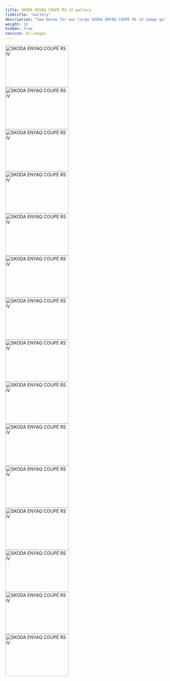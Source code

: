 ```yaml
---
title: SKODA ENYAQ COUPÉ RS iV gallery
linktitle: "Gallery"
description: "See below for our large SKODA ENYAQ COUPÉ RS iV image gallery. Click pictures for high-resolution versions."
weight: 10
hidden: true
navicon: bi-images
---
```

<!-- markdownlint-disable MD033 -->
<div class="row" id ="my-gallery">
<div class="pswp-grid-item col-12 col-md-6 col-lg-4">
<a href="https://media.evkx.net/multimedia/models/skoda/enyaq_iv/enyaq_coupé_rs_iv/charging_1.jpg"
data-pswp-src="https://media.evkx.net/multimedia/models/skoda/enyaq_iv/enyaq_coupé_rs_iv/charging_1.jpg"
data-pswp-width="3000"
data-pswp-height="2001" 
target="_blank">
<img src="https://media.evkx.net/multimedia/models/skoda/enyaq_iv/enyaq_coupé_rs_iv/charging_1_xst.jpg" alt="SKODA ENYAQ COUPÉ RS iV" width="200px" height="133px" />
</a>
</div>
<div class="pswp-grid-item col-12 col-md-6 col-lg-4">
<a href="https://media.evkx.net/multimedia/models/skoda/enyaq_iv/enyaq_coupé_rs_iv/exterior_1.jpg"
data-pswp-src="https://media.evkx.net/multimedia/models/skoda/enyaq_iv/enyaq_coupé_rs_iv/exterior_1.jpg"
data-pswp-width="3000"
data-pswp-height="1999" 
target="_blank">
<img src="https://media.evkx.net/multimedia/models/skoda/enyaq_iv/enyaq_coupé_rs_iv/exterior_1_xst.jpg" alt="SKODA ENYAQ COUPÉ RS iV" width="200px" height="133px" />
</a>
</div>
<div class="pswp-grid-item col-12 col-md-6 col-lg-4">
<a href="https://media.evkx.net/multimedia/models/skoda/enyaq_iv/enyaq_coupé_rs_iv/exterior_2.jpg"
data-pswp-src="https://media.evkx.net/multimedia/models/skoda/enyaq_iv/enyaq_coupé_rs_iv/exterior_2.jpg"
data-pswp-width="3000"
data-pswp-height="1999" 
target="_blank">
<img src="https://media.evkx.net/multimedia/models/skoda/enyaq_iv/enyaq_coupé_rs_iv/exterior_2_xst.jpg" alt="SKODA ENYAQ COUPÉ RS iV" width="200px" height="133px" />
</a>
</div>
<div class="pswp-grid-item col-12 col-md-6 col-lg-4">
<a href="https://media.evkx.net/multimedia/models/skoda/enyaq_iv/enyaq_coupé_rs_iv/frontseats_1.jpg"
data-pswp-src="https://media.evkx.net/multimedia/models/skoda/enyaq_iv/enyaq_coupé_rs_iv/frontseats_1.jpg"
data-pswp-width="3000"
data-pswp-height="2001" 
target="_blank">
<img src="https://media.evkx.net/multimedia/models/skoda/enyaq_iv/enyaq_coupé_rs_iv/frontseats_1_xst.jpg" alt="SKODA ENYAQ COUPÉ RS iV" width="200px" height="133px" />
</a>
</div>
<div class="pswp-grid-item col-12 col-md-6 col-lg-4">
<a href="https://media.evkx.net/multimedia/models/skoda/enyaq_iv/enyaq_coupé_rs_iv/frontseats_2.jpg"
data-pswp-src="https://media.evkx.net/multimedia/models/skoda/enyaq_iv/enyaq_coupé_rs_iv/frontseats_2.jpg"
data-pswp-width="3000"
data-pswp-height="2001" 
target="_blank">
<img src="https://media.evkx.net/multimedia/models/skoda/enyaq_iv/enyaq_coupé_rs_iv/frontseats_2_xst.jpg" alt="SKODA ENYAQ COUPÉ RS iV" width="200px" height="133px" />
</a>
</div>
<div class="pswp-grid-item col-12 col-md-6 col-lg-4">
<a href="https://media.evkx.net/multimedia/models/skoda/enyaq_iv/enyaq_coupé_rs_iv/interior_1.jpg"
data-pswp-src="https://media.evkx.net/multimedia/models/skoda/enyaq_iv/enyaq_coupé_rs_iv/interior_1.jpg"
data-pswp-width="3000"
data-pswp-height="2001" 
target="_blank">
<img src="https://media.evkx.net/multimedia/models/skoda/enyaq_iv/enyaq_coupé_rs_iv/interior_1_xst.jpg" alt="SKODA ENYAQ COUPÉ RS iV" width="200px" height="133px" />
</a>
</div>
<div class="pswp-grid-item col-12 col-md-6 col-lg-4">
<a href="https://media.evkx.net/multimedia/models/skoda/enyaq_iv/enyaq_coupé_rs_iv/interior_2.jpg"
data-pswp-src="https://media.evkx.net/multimedia/models/skoda/enyaq_iv/enyaq_coupé_rs_iv/interior_2.jpg"
data-pswp-width="3000"
data-pswp-height="2001" 
target="_blank">
<img src="https://media.evkx.net/multimedia/models/skoda/enyaq_iv/enyaq_coupé_rs_iv/interior_2_xst.jpg" alt="SKODA ENYAQ COUPÉ RS iV" width="200px" height="133px" />
</a>
</div>
<div class="pswp-grid-item col-12 col-md-6 col-lg-4">
<a href="https://media.evkx.net/multimedia/models/skoda/enyaq_iv/enyaq_coupé_rs_iv/interior_3.jpg"
data-pswp-src="https://media.evkx.net/multimedia/models/skoda/enyaq_iv/enyaq_coupé_rs_iv/interior_3.jpg"
data-pswp-width="3000"
data-pswp-height="2001" 
target="_blank">
<img src="https://media.evkx.net/multimedia/models/skoda/enyaq_iv/enyaq_coupé_rs_iv/interior_3_xst.jpg" alt="SKODA ENYAQ COUPÉ RS iV" width="200px" height="133px" />
</a>
</div>
<div class="pswp-grid-item col-12 col-md-6 col-lg-4">
<a href="https://media.evkx.net/multimedia/models/skoda/enyaq_iv/enyaq_coupé_rs_iv/interior_4.jpg"
data-pswp-src="https://media.evkx.net/multimedia/models/skoda/enyaq_iv/enyaq_coupé_rs_iv/interior_4.jpg"
data-pswp-width="3000"
data-pswp-height="2001" 
target="_blank">
<img src="https://media.evkx.net/multimedia/models/skoda/enyaq_iv/enyaq_coupé_rs_iv/interior_4_xst.jpg" alt="SKODA ENYAQ COUPÉ RS iV" width="200px" height="133px" />
</a>
</div>
<div class="pswp-grid-item col-12 col-md-6 col-lg-4">
<a href="https://media.evkx.net/multimedia/models/skoda/enyaq_iv/enyaq_coupé_rs_iv/main_1.jpg"
data-pswp-src="https://media.evkx.net/multimedia/models/skoda/enyaq_iv/enyaq_coupé_rs_iv/main_1.jpg"
data-pswp-width="3000"
data-pswp-height="1999" 
target="_blank">
<img src="https://media.evkx.net/multimedia/models/skoda/enyaq_iv/enyaq_coupé_rs_iv/main_1_xst.jpg" alt="SKODA ENYAQ COUPÉ RS iV" width="200px" height="133px" />
</a>
</div>
<div class="pswp-grid-item col-12 col-md-6 col-lg-4">
<a href="https://media.evkx.net/multimedia/models/skoda/enyaq_iv/enyaq_coupé_rs_iv/screens_1.jpg"
data-pswp-src="https://media.evkx.net/multimedia/models/skoda/enyaq_iv/enyaq_coupé_rs_iv/screens_1.jpg"
data-pswp-width="3000"
data-pswp-height="1999" 
target="_blank">
<img src="https://media.evkx.net/multimedia/models/skoda/enyaq_iv/enyaq_coupé_rs_iv/screens_1_xst.jpg" alt="SKODA ENYAQ COUPÉ RS iV" width="200px" height="133px" />
</a>
</div>
<div class="pswp-grid-item col-12 col-md-6 col-lg-4">
<a href="https://media.evkx.net/multimedia/models/skoda/enyaq_iv/enyaq_coupé_rs_iv/secondrowseats_1.jpg"
data-pswp-src="https://media.evkx.net/multimedia/models/skoda/enyaq_iv/enyaq_coupé_rs_iv/secondrowseats_1.jpg"
data-pswp-width="3000"
data-pswp-height="2001" 
target="_blank">
<img src="https://media.evkx.net/multimedia/models/skoda/enyaq_iv/enyaq_coupé_rs_iv/secondrowseats_1_xst.jpg" alt="SKODA ENYAQ COUPÉ RS iV" width="200px" height="133px" />
</a>
</div>
<div class="pswp-grid-item col-12 col-md-6 col-lg-4">
<a href="https://media.evkx.net/multimedia/models/skoda/enyaq_iv/enyaq_coupé_rs_iv/trunk_1.jpg"
data-pswp-src="https://media.evkx.net/multimedia/models/skoda/enyaq_iv/enyaq_coupé_rs_iv/trunk_1.jpg"
data-pswp-width="3000"
data-pswp-height="2001" 
target="_blank">
<img src="https://media.evkx.net/multimedia/models/skoda/enyaq_iv/enyaq_coupé_rs_iv/trunk_1_xst.jpg" alt="SKODA ENYAQ COUPÉ RS iV" width="200px" height="133px" />
</a>
</div>
<div class="pswp-grid-item col-12 col-md-6 col-lg-4">
<a href="https://media.evkx.net/multimedia/models/skoda/enyaq_iv/enyaq_coupé_rs_iv/trunk_2.jpg"
data-pswp-src="https://media.evkx.net/multimedia/models/skoda/enyaq_iv/enyaq_coupé_rs_iv/trunk_2.jpg"
data-pswp-width="3000"
data-pswp-height="2001" 
target="_blank">
<img src="https://media.evkx.net/multimedia/models/skoda/enyaq_iv/enyaq_coupé_rs_iv/trunk_2_xst.jpg" alt="SKODA ENYAQ COUPÉ RS iV" width="200px" height="133px" />
</a>
</div>
<div class="pswp-grid-item col-12 col-md-6 col-lg-4">
<a href="https://media.evkx.net/multimedia/models/skoda/enyaq_iv/enyaq_coupé_rs_iv/trunk_3.jpg"
data-pswp-src="https://media.evkx.net/multimedia/models/skoda/enyaq_iv/enyaq_coupé_rs_iv/trunk_3.jpg"
data-pswp-width="3000"
data-pswp-height="2001" 
target="_blank">
<img src="https://media.evkx.net/multimedia/models/skoda/enyaq_iv/enyaq_coupé_rs_iv/trunk_3_xst.jpg" alt="SKODA ENYAQ COUPÉ RS iV" width="200px" height="133px" />
</a>
</div>
</div>
<script type="module">
  import PhotoSwipeLightbox from '/js/photoswipe-lightbox.esm.js';
    const lightbox = new PhotoSwipeLightbox({
       gallery: '#my-gallery',
        children: 'a',
        pswpModule: () => import('/js/photoswipe.esm.js')
    });
lightbox.init();
</script>
